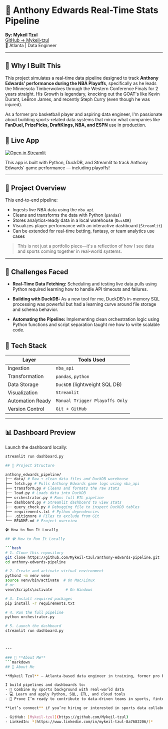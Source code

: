 # 🏀 Anthony Edwards Real-Time Stats Pipeline

**By: Mykeil Tzul**  
[GitHub → Mykeil-tzul](https://github.com/Mykeil-tzul)  
📍 Atlanta | Data Engineer

---

## 🎯 Why I Built This

This project simulates a real-time data pipeline designed to track **Anthony Edwards’ performance during the NBA Playoffs**, specifically as he leads the Minnesota Timberwolves through the Western Conference Finals for 2 years straight. His Growth is legendary, knocking out the GOAT's like Kevin Durant, LeBron James, and recently Steph Curry (even though he was injured).

As a former pro basketball player and aspiring data engineer, I'm passionate about building sports-related data systems that mirror what companies like **FanDuel, PrizePicks, DraftKings, NBA, and ESPN** use in production.

## 🚀 Live App

[![Open in Streamlit](https://static.streamlit.io/badges/streamlit_badge_black_white.svg)](https://anthony-edwards-pipeline-by-mt.streamlit.app/)

This app is built with Python, DuckDB, and Streamlit to track Anthony Edwards' game performance — including playoffs!

---

## 🚀 Project Overview

This end-to-end pipeline:
- Ingests live NBA data using the `nba_api`
- Cleans and transforms the data with Python (`pandas`)
- Stores analytics-ready data in a local warehouse (`DuckDB`)
- Visualizes player performance with an interactive dashboard (`Streamlit`)
- Can be extended for real-time betting, fantasy, or team analytics use cases

> This is not just a portfolio piece—it's a reflection of how I see data and sports coming together in real-world systems.

---

## 🧠 Challenges Faced

- **Real-Time Data Fetching:** Scheduling and testing live data pulls using Python required learning how to handle API timeouts and failures.

- **Building with DuckDB:** As a new tool for me, DuckDB’s in-memory SQL processing was powerful but had a learning curve around file storage and schema behavior.

- **Automating the Pipeline:** Implementing clean orchestration logic using Python functions and script separation taught me how to write scalable code.


## 🧰 Tech Stack

| Layer             | Tools Used                      |
|------------------|----------------------------------|
| Ingestion        | `nba_api`                        |
| Transformation   | `pandas`, `python`               |
| Data Storage     | `DuckDB` (lightweight SQL DB)    |
| Visualization    | `Streamlit`                      |
| Automation Ready | `Manual Trigger Playoffs Only`   |
| Version Control  | `Git + GitHub`                   |

---

## 📊 Dashboard Preview

Launch the dashboard locally:
```bash
streamlit run dashboard.py

## 📁 Project Structure

anthony_edwards_pipeline/
├── data/ # Raw + clean data files and DuckDB warehouse
├── fetch.py # Pulls Anthony Edwards game logs using nba_api
├── transform.py # Cleans and formats the raw stats
├── load.py # Loads data into DuckDB
├── orchestrator.py # Runs full ETL pipeline
├── dashboard.py # Streamlit dashboard to view stats
├── query_check.py # Debugging file to inspect DuckDB tables
├── requirements.txt # Python dependencies
├── .gitignore # Files to exclude from Git
└── README.md # Project overview

🛠 How to Run It Locally

## 🛠 How to Run It Locally

```bash
# 1. Clone this repository
git clone https://github.com/Mykeil-tzul/anthony-edwards-pipeline.git
cd anthony-edwards-pipeline

# 2. Create and activate virtual environment
python3 -m venv venv
source venv/bin/activate  # On Mac/Linux
# or
venv\Scripts\activate      # On Windows

# 3. Install required packages
pip install -r requirements.txt

# 4. Run the full pipeline
python orchestrator.py

# 5. Launch the dashboard
streamlit run dashboard.py



---

### 📣 **About Me**
```markdown
## 📣 About Me

**Mykeil Tzul** — Atlanta-based data engineer in training, former pro basketball player, and tech sales professional.

I build pipelines and dashboards to:
- 🏀 Combine my sports background with real-world data
- 💻 Learn and apply Python, SQL, ETL, and cloud tools
- 🚀 Prove I’m ready to contribute to data-driven teams in sports, fintech, or analytics

**Let’s connect** if you’re hiring or interested in sports data collaboration!

- GitHub: [Mykeil-tzul](https://github.com/Mykeil-tzul)
- LinkedIn: *(https://www.linkedin.com/in/mykeil-tzul-8a7682206/)*

